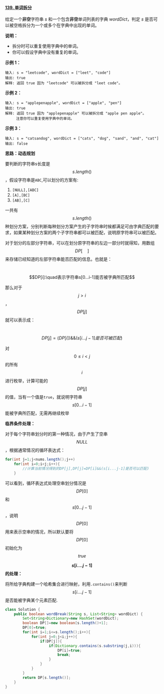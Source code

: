 #### [139. 单词拆分](https://leetcode-cn.com/problems/word-break/)



给定一个**非空**字符串 *s* 和一个包含**非空**单词列表的字典 *wordDict*，判定 *s* 是否可以被空格拆分为一个或多个在字典中出现的单词。

**说明：**

- 拆分时可以重复使用字典中的单词。
- 你可以假设字典中没有重复的单词。

**示例 1：**

```
输入: s = "leetcode", wordDict = ["leet", "code"]
输出: true
解释: 返回 true 因为 "leetcode" 可以被拆分成 "leet code"。
```

**示例 2：**

```
输入: s = "applepenapple", wordDict = ["apple", "pen"]
输出: true
解释: 返回 true 因为 "applepenapple" 可以被拆分成 "apple pen apple"。
     注意你可以重复使用字典中的单词。
```

**示例 3：**

```
输入: s = "catsandog", wordDict = ["cats", "dog", "sand", "and", "cat"]
输出: false
```

**思路：动态规划**

要判断的字符串s长度是$$s.length()$$，假设字符串是`ABC`,可以划分的方案有:

1. `[NULL],[ABC]`
2. `[A],[BC]`
3. `[AB],[C]`

一共有$$s.length()$$种划分方案，分别判断每种划分方案产生的子字符串时候都满足可由字典匹配的要求，如果某种划分方案的两个子字符串都可以被匹配，说明原字符串可以被匹配。

对于划分的左部分字符串，可以在划分原字符串的左边一部分时就得知，用数组$$DP[\quad]$$来存储已经知道的左部字符串能否匹配的信息。也就是：

​                                                       $$DP[i]:\quad表示字符串s[0...i-1]能否被字典所匹配$$

那么对于$$j>i$$，$$DP[j]$$就可以表示成：

​		                                              $$DP[j]=(DP[i])\&\&(s[i...j-1]是否可被匹配)$$

对$$0\leq i<j$$的所有$$i$$进行枚举，计算可能的$$DP[j]$$的值，当有一个值是`true`，就说明字符串$$s[0...i-1]$$能被字典所匹配，无需再继续枚举



**临界条件处理：**

对于每个字符串划分时的第一种情况，由于产生了空串$$NULL$$，根据通常情况的循环表达式：

```java
for(int j=1;j<nums.length();j++)
  	for(int i=0;i<j;i++){
        //计算当前情况得到的DP[j],DP[j]=DP[i]&&(s[i...j-1]是否可以匹配)
	}
```

可以看到，循环表达式处理空串划分情况是$$DP[0]$$和$$s[0...j-1]$$，说明$$DP[0]$$用来表示空串的情况，所以默认要将$$DP[0]$$初始化为$$true$$



**$$s[i....j-1]$$** **的处理：**

将所给字典构建一个哈希集合进行映射，利用`.contains()`来判断$$s[i....j-1]$$是否能被字典某个元素匹配.

```java
class Solution {
    public boolean wordBreak(String s, List<String> wordDict) {
        Set<String>Dictionary=new HashSet(wordDict);
        boolean DP[]=new boolean[s.length()+1];
        DP[0]=true;
        for(int i=1;i<=s.length();i++){
            for(int j=0;j<i;j++){
                if(DP[j]){
                    if(Dictionary.contains(s.substring(j,i))){
                        DP[i]=true;
                        break;
                    }
                }
            }
        }
        return DP[s.length()];
    }
}
```

